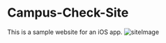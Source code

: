 # Campus-Check-Site
This is a sample website for an iOS app. 
![siteImage](https://github.com/danielduggin2/Campus-Check-Site/assets/46377670/d34310e3-e448-4629-ad8b-7bba45ff550f)
